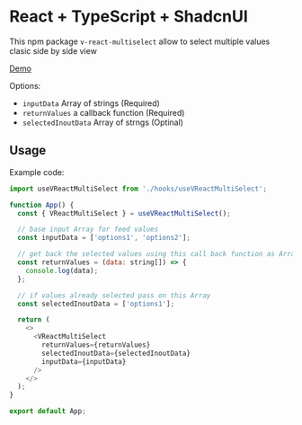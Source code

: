 # React + TypeScript + ShadcnUI

This npm package `v-react-multiselect` allow to select multiple values clasic side by side view

[Demo](https://v-react-multiselect.vercel.app/)

Options:

- `inputData` Array of strings (Required)
- `returnValues` a callback function (Required)
- `selectedInoutData` Array of strngs (Optinal)

## Usage

Example code:

```js
import useVReactMultiSelect from './hooks/useVReactMultiSelect';

function App() {
  const { VReactMultiSelect } = useVReactMultiSelect();

  // base input Array for feed values
  const inputData = ['options1', 'options2'];

  // get back the selected values using this call back function as Array
  const returnValues = (data: string[]) => {
    console.log(data);
  };

  // if values already selected pass on this Array
  const selectedInoutData = ['options1'];

  return (
    <>
      <VReactMultiSelect
        returnValues={returnValues}
        selectedInoutData={selectedInoutData}
        inputData={inputData}
      />
    </>
  );
}

export default App;
```
